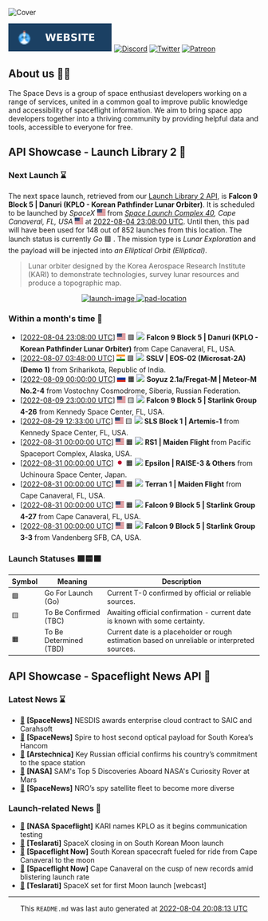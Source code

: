 ![Cover](https://raw.githubusercontent.com/TheSpaceDevs/Tutorials/main/assets/tsd_cover.png)


[![Website](https://raw.githubusercontent.com/TheSpaceDevs/Tutorials/e36b2c250ce7fcd4a801c1ed6cb1f9f9d031696b/assets/badge_tsd_website.svg)](https://thespacedevs.com/)
[![Discord](https://img.shields.io/badge/Discord-%237289DA.svg?style=for-the-badge&logo=discord&logoColor=white)](https://discord.gg/p7ntkNA)
[![Twitter](https://img.shields.io/badge/Twitter-%231DA1F2.svg?style=for-the-badge&logo=Twitter&logoColor=white)](https://twitter.com/TheSpaceDevs)
[![Patreon](https://img.shields.io/badge/Patreon-F96854?style=for-the-badge&logo=patreon&logoColor=white)](https://www.patreon.com/TheSpaceDevs)

## About us 🧑‍🚀
The Space Devs is a group of space enthusiast developers working on a range of
services, united in a common goal to improve public knowledge and accessibility
of spaceflight information. We aim to bring space app developers together into a
thriving community by providing helpful data and tools, accessible to everyone
for free.

## API Showcase - Launch Library 2 🚀

### Next Launch ⌛
The next space launch, retrieved from our
<a href="https://thespacedevs.com/llapi">Launch Library 2 API</a>, is
**Falcon 9 Block 5 | Danuri (KPLO - Korean Pathfinder Lunar Orbiter)**. It is scheduled to be launched by *SpaceX*
<img width="17" src="https://raw.githubusercontent.com/lipis/flag-icons/main/flags/4x3/us.svg" />
from *<a href="https://en.wikipedia.org/wiki/Cape_Canaveral_Air_Force_Station_Space_Launch_Complex_40">Space Launch Complex 40</a>, Cape Canaveral, FL, USA*
<img width="17" src="https://raw.githubusercontent.com/lipis/flag-icons/main/flags/4x3/us.svg" />
at <a href="https://www.timeanddate.com/worldclock/fixedtime.html?iso=20220804T230800">2022-08-04 23:08:00 UTC</a>.  Until
then, this pad will have been used for 148
out of 852 launches from this location. The launch status is currently
*Go* 🟩 . The mission type is
*Lunar Exploration* and the payload will be injected
into *an Elliptical Orbit
(Elliptical)*.
<br>
<blockquote>
  Lunar orbiter designed by the Korea Aerospace Research Institute (KARI) to demonstrate technologies, survey lunar resources and produce a topographic map.
</blockquote>

<p float="left" align="center">
  <a href="https://en.wikipedia.org/wiki/Falcon_9" >
    <img alt="launch-image" height="200" src="https://spacelaunchnow-prod-east.nyc3.digitaloceanspaces.com/media/launcher_images/falcon_9_block__image_20210506060831.jpg" />
  </a>
  <a href="http://maps.google.com/maps?q=28.56194122,-80.57735736" >
    <img alt="pad-location" height="200" src="https://spacelaunchnow-prod-east.nyc3.digitaloceanspaces.com/media/launch_images/location_12_20200803142519.jpg"  />
  </a>
</p>

### Within a month's time 📅
- \[<a href="https://www.timeanddate.com/worldclock/fixedtime.html?iso=20220804T230800">2022-08-04 23:08:00 UTC</a>\]  <img width="17" src="https://raw.githubusercontent.com/lipis/flag-icons/main/flags/4x3/us.svg" /> 🟩  <a href="https://www.google.com/calendar/render?action=TEMPLATE&text=Falcon 9 Block 5 | Danuri (KPLO - Korean Pathfinder Lunar Orbiter)&location=Cape Canaveral, FL, USA&dates=20220804T230800Z%2F20220804T230800Z"><img border="0" width="15" src="https://upload.wikimedia.org/wikipedia/commons/a/a5/Google_Calendar_icon_%282020%29.svg"></a> **Falcon 9 Block 5 | Danuri (KPLO - Korean Pathfinder Lunar Orbiter)** from Cape Canaveral, FL, USA.
- \[<a href="https://www.timeanddate.com/worldclock/fixedtime.html?iso=20220807T034800">2022-08-07 03:48:00 UTC</a>\]  <img width="17" src="https://raw.githubusercontent.com/lipis/flag-icons/main/flags/4x3/in.svg" /> 🟩  <a href="https://www.google.com/calendar/render?action=TEMPLATE&text=SSLV | EOS-02 (Microsat-2A) (Demo 1)&location=Sriharikota, Republic of India&dates=20220807T034800Z%2F20220807T034800Z"><img border="0" width="15" src="https://upload.wikimedia.org/wikipedia/commons/a/a5/Google_Calendar_icon_%282020%29.svg"></a> **SSLV | EOS-02 (Microsat-2A) (Demo 1)** from Sriharikota, Republic of India.
- \[<a href="https://www.timeanddate.com/worldclock/fixedtime.html?iso=20220809T000000">2022-08-09 00:00:00 UTC</a>\]  <img width="17" src="https://raw.githubusercontent.com/lipis/flag-icons/main/flags/4x3/ru.svg" /> 🟧  <a href="https://www.google.com/calendar/render?action=TEMPLATE&text=Soyuz 2.1a/Fregat-M | Meteor-M No.2-4&location=Vostochny Cosmodrome, Siberia, Russian Federation&dates=20220809T000000Z%2F20220809T000000Z"><img border="0" width="15" src="https://upload.wikimedia.org/wikipedia/commons/a/a5/Google_Calendar_icon_%282020%29.svg"></a> **Soyuz 2.1a/Fregat-M | Meteor-M No.2-4** from Vostochny Cosmodrome, Siberia, Russian Federation.
- \[<a href="https://www.timeanddate.com/worldclock/fixedtime.html?iso=20220809T230000">2022-08-09 23:00:00 UTC</a>\]  <img width="17" src="https://raw.githubusercontent.com/lipis/flag-icons/main/flags/4x3/us.svg" /> 🟨  <a href="https://www.google.com/calendar/render?action=TEMPLATE&text=Falcon 9 Block 5 | Starlink Group 4-26&location=Kennedy Space Center, FL, USA&dates=20220809T230000Z%2F20220809T230000Z"><img border="0" width="15" src="https://upload.wikimedia.org/wikipedia/commons/a/a5/Google_Calendar_icon_%282020%29.svg"></a> **Falcon 9 Block 5 | Starlink Group 4-26** from Kennedy Space Center, FL, USA.
- \[<a href="https://www.timeanddate.com/worldclock/fixedtime.html?iso=20220829T123300">2022-08-29 12:33:00 UTC</a>\]  <img width="17" src="https://raw.githubusercontent.com/lipis/flag-icons/main/flags/4x3/us.svg" /> 🟨  <a href="https://www.google.com/calendar/render?action=TEMPLATE&text=SLS Block 1 | Artemis-1&location=Kennedy Space Center, FL, USA&dates=20220829T123300Z%2F20220829T143300Z"><img border="0" width="15" src="https://upload.wikimedia.org/wikipedia/commons/a/a5/Google_Calendar_icon_%282020%29.svg"></a> **SLS Block 1 | Artemis-1** from Kennedy Space Center, FL, USA.
- \[<a href="https://www.timeanddate.com/worldclock/fixedtime.html?iso=20220831T000000">2022-08-31 00:00:00 UTC</a>\]  <img width="17" src="https://raw.githubusercontent.com/lipis/flag-icons/main/flags/4x3/us.svg" /> 🟧  <a href="https://www.google.com/calendar/render?action=TEMPLATE&text=RS1 | Maiden Flight&location=Pacific Spaceport Complex, Alaska, USA&dates=20220831T000000Z%2F20220831T000000Z"><img border="0" width="15" src="https://upload.wikimedia.org/wikipedia/commons/a/a5/Google_Calendar_icon_%282020%29.svg"></a> **RS1 | Maiden Flight** from Pacific Spaceport Complex, Alaska, USA.
- \[<a href="https://www.timeanddate.com/worldclock/fixedtime.html?iso=20220831T000000">2022-08-31 00:00:00 UTC</a>\]  <img width="17" src="https://raw.githubusercontent.com/lipis/flag-icons/main/flags/4x3/jp.svg" /> 🟧  <a href="https://www.google.com/calendar/render?action=TEMPLATE&text=Epsilon | RAISE-3 &amp; Others&location=Uchinoura Space Center, Japan&dates=20220831T000000Z%2F20220831T000000Z"><img border="0" width="15" src="https://upload.wikimedia.org/wikipedia/commons/a/a5/Google_Calendar_icon_%282020%29.svg"></a> **Epsilon | RAISE-3 & Others** from Uchinoura Space Center, Japan.
- \[<a href="https://www.timeanddate.com/worldclock/fixedtime.html?iso=20220831T000000">2022-08-31 00:00:00 UTC</a>\]  <img width="17" src="https://raw.githubusercontent.com/lipis/flag-icons/main/flags/4x3/us.svg" /> 🟧  <a href="https://www.google.com/calendar/render?action=TEMPLATE&text=Terran 1 | Maiden Flight&location=Cape Canaveral, FL, USA&dates=20220831T000000Z%2F20220831T000000Z"><img border="0" width="15" src="https://upload.wikimedia.org/wikipedia/commons/a/a5/Google_Calendar_icon_%282020%29.svg"></a> **Terran 1 | Maiden Flight** from Cape Canaveral, FL, USA.
- \[<a href="https://www.timeanddate.com/worldclock/fixedtime.html?iso=20220831T000000">2022-08-31 00:00:00 UTC</a>\]  <img width="17" src="https://raw.githubusercontent.com/lipis/flag-icons/main/flags/4x3/us.svg" /> 🟧  <a href="https://www.google.com/calendar/render?action=TEMPLATE&text=Falcon 9 Block 5 | Starlink Group 4-27&location=Cape Canaveral, FL, USA&dates=20220831T000000Z%2F20220831T000000Z"><img border="0" width="15" src="https://upload.wikimedia.org/wikipedia/commons/a/a5/Google_Calendar_icon_%282020%29.svg"></a> **Falcon 9 Block 5 | Starlink Group 4-27** from Cape Canaveral, FL, USA.
- \[<a href="https://www.timeanddate.com/worldclock/fixedtime.html?iso=20220831T000000">2022-08-31 00:00:00 UTC</a>\]  <img width="17" src="https://raw.githubusercontent.com/lipis/flag-icons/main/flags/4x3/us.svg" /> 🟧  <a href="https://www.google.com/calendar/render?action=TEMPLATE&text=Falcon 9 Block 5 | Starlink Group 3-3&location=Vandenberg SFB, CA, USA&dates=20220831T000000Z%2F20220831T000000Z"><img border="0" width="15" src="https://upload.wikimedia.org/wikipedia/commons/a/a5/Google_Calendar_icon_%282020%29.svg"></a> **Falcon 9 Block 5 | Starlink Group 3-3** from Vandenberg SFB, CA, USA.


### Launch Statuses 🟩🟨🟧
<p align="center">
    <table class="tg">
    <thead>
      <tr>
        <th class="tg-0pky">Symbol</th>
        <th class="tg-0pky">Meaning</th>
        <th class="tg-0pky">Description</th>
      </tr>
    </thead>
    <tbody>
      <tr>
        <td class="tg-0pky">🟩</td>
        <td class="tg-0pky">Go For Launch (Go)</td>
        <td class="tg-0pky">Current T-0 confirmed by official or reliable sources.</td>
      </tr>
      <tr>
        <td class="tg-0pky">🟨</td>
        <td class="tg-0pky">To Be Confirmed (TBC)</td>
        <td class="tg-0pky">Awaiting official confirmation - current date is known with some certainty.</td>
      </tr>
      <tr>
        <td class="tg-0pky">🟧</td>
        <td class="tg-0pky">To Be Determined (TBD)</td>
        <td class="tg-0pky">Current date is a placeholder or rough estimation based on unreliable or interpreted sources.</td>
      </tr>
    </tbody>
    </table>
</p>

## API Showcase - Spaceflight News API 📰

### Latest News ⌛
- <a href="https://spacenews.com/saic-carahsoft-noaa-cloud/" >🔗</a> **[SpaceNews]** NESDIS awards enterprise cloud contract to SAIC and Carahsoft
- <a href="https://spacenews.com/spire-to-host-second-optical-payload-for-south-koreas-hancom/" >🔗</a> **[SpaceNews]** Spire to host second optical payload for South Korea’s Hancom
- <a href="https://arstechnica.com/science/2022/08/key-russian-official-confirms-his-countrys-commitment-to-the-space-station/" >🔗</a> **[Arstechnica]** Key Russian official confirms his country’s commitment to the space station
- <a href="https://mars.nasa.gov/news/9239/" >🔗</a> **[NASA]** SAM's Top 5 Discoveries Aboard NASA's Curiosity Rover at Mars
- <a href="https://spacenews.com/nros-spy-satellite-fleet-to-become-more-diverse/" >🔗</a> **[SpaceNews]** NRO’s spy satellite fleet to become more diverse


### Launch-related News 🚀

- <a href="https://www.nasaspaceflight.com/2022/05/kplo-name-testing/" >🔗</a> **[NASA Spaceflight]** KARI names KPLO as it begins communication testing
- <a href="https://www.teslarati.com/spacex-south-korea-moon-launch-preparations/" >🔗</a> **[Teslarati]** SpaceX closing in on South Korean Moon launch
- <a href="https://spaceflightnow.com/2022/07/30/south-korean-spacecraft-fueled-for-ride-from-cape-canaveral-to-the-moon/" >🔗</a> **[Spaceflight Now]** South Korean spacecraft fueled for ride from Cape Canaveral to the moon
- <a href="https://spaceflightnow.com/2022/08/03/cape-canaveral-on-the-cusp-of-new-records-as-blistering-launch-rate-continues/" >🔗</a> **[Spaceflight Now]** Cape Canaveral on the cusp of new records amid blistering launch rate
- <a href="https://www.teslarati.com/spacex-first-moon-launch-webcast/" >🔗</a> **[Teslarati]** SpaceX set for first Moon launch [webcast]


<hr>
  <div align="center">
  This <code>README.md</code> was last auto generated at <a href="https://www.timeanddate.com/worldclock/fixedtime.html?iso=20220804T200813">2022-08-04 20:08:13 UTC</a>
  <br>
  <!-- <a href="https://medium.com/@g.h.garrett" target="_blank">Learn to add space launches to your profile here!</a> -->
</div>